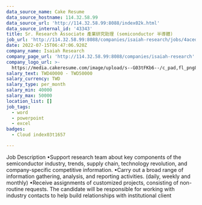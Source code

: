 ```yaml
---
data_source_name: Cake Resume
data_source_hostname: 114.32.58.99
data_source_url: 'http://114.32.58.99:8088/index02k.html'
data_source_internal_id: '43343'
title: Sr. Research Associate 產業研究助理 (semiconductor 半導體)
job_url: 'http://114.32.58.99:8088/companies/isaiah-research/jobs/4aced2'
date: 2022-07-15T06:47:06.920Z
company_name: Isaiah Research
company_page_url: 'http://114.32.58.99:8088/companies/isaiah-research'
company_logo_url: >-
  https://media.cakeresume.com/image/upload/s--G03tFKb6--/c_pad,fl_png8,h_200,w_200/v1657783213/fvczenrliphjj0bejiha.png
salary_text: TWD40000 - TWD50000
salary_currency: TWD
salary_type: per_month
salary_min: 40000
salary_max: 50000
location_list: []
job_tags:
  - word
  - powerpoint
  - excel
badges:
  - Cloud index03t1657

---
```


Job Description •Support research team about key components of the semiconductor industry, trends, supply chain, technology revolution, and company-specific competitive information. •Carry out a broad range of information gathering, analysis, and reporting activities. (daily, weekly and monthly) •Receive assignments of customized projects, consisting of non-routine requests. The candidate will be responsible for working with industry contacts to help build relationships with institutional client